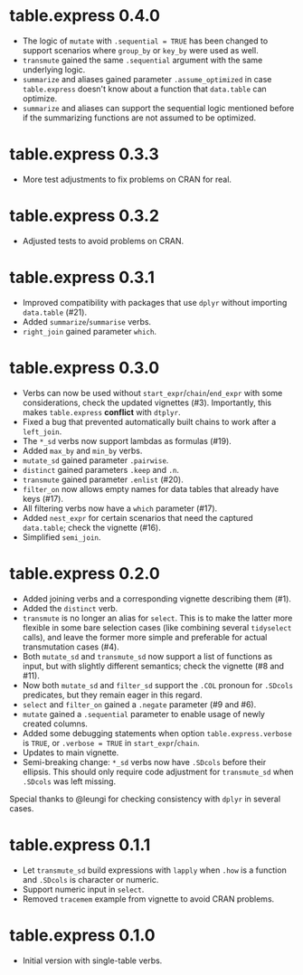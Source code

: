 # table.express 0.4.0

- The logic of `mutate` with `.sequential = TRUE` has been changed to support scenarios where
  `group_by` or `key_by` were used as well.
- `transmute` gained the same `.sequential` argument with the same underlying logic.
- `summarize` and aliases gained parameter `.assume_optimized` in case `table.express` doesn't know
  about a function that `data.table` can optimize.
- `summarize` and aliases can support the sequential logic mentioned before if the summarizing
  functions are not assumed to be optimized.

# table.express 0.3.3

- More test adjustments to fix problems on CRAN for real.

# table.express 0.3.2

- Adjusted tests to avoid problems on CRAN.

# table.express 0.3.1

- Improved compatibility with packages that use `dplyr` without importing `data.table` (#21).
- Added `summarize`/`summarise` verbs.
- `right_join` gained parameter `which`.

# table.express 0.3.0

- Verbs can now be used without `start_expr`/`chain`/`end_expr` with some considerations, check the
  updated vignettes (#3). Importantly, this makes `table.express` **conflict** with `dtplyr`.
- Fixed a bug that prevented automatically built chains to work after a `left_join`.
- The `*_sd` verbs now support lambdas as formulas (#19).
- Added `max_by` and `min_by` verbs.
- `mutate_sd` gained parameter `.pairwise`.
- `distinct` gained parameters `.keep` and `.n`.
- `transmute` gained parameter `.enlist` (#20).
- `filter_on` now allows empty names for data tables that already have keys (#17).
- All filtering verbs now have a `which` parameter (#17).
- Added `nest_expr` for certain scenarios that need the captured `data.table`; check the vignette
  (#16).
- Simplified `semi_join`.

# table.express 0.2.0

- Added joining verbs and a corresponding vignette describing them (#1).
- Added the `distinct` verb.
- `transmute` is no longer an alias for `select`. This is to make the latter more flexible in some
  bare selection cases (like combining several `tidyselect` calls), and leave the former more simple
  and preferable for actual transmutation cases (#4).
- Both `mutate_sd` and `transmute_sd` now support a list of functions as input, but with slightly
  different semantics; check the vignette (#8 and #11).
- Now both `mutate_sd` and `filter_sd` support the `.COL` pronoun for `.SDcols` predicates, but they
  remain eager in this regard.
- `select` and `filter_on` gained a `.negate` parameter (#9 and #6).
- `mutate` gained a `.sequential` parameter to enable usage of newly created columns.
- Added some debugging statements when option `table.express.verbose` is `TRUE`, or
  `.verbose = TRUE` in `start_expr`/`chain`.
- Updates to main vignette.
- Semi-breaking change: `*_sd` verbs now have `.SDcols` before their ellipsis. This should only
  require code adjustment for `transmute_sd` when `.SDcols` was left missing.

Special thanks to @leungi for checking consistency with `dplyr` in several cases.

# table.express 0.1.1

- Let `transmute_sd` build expressions with `lapply` when `.how` is a function and `.SDcols` is
  character or numeric.
- Support numeric input in `select`.
- Removed `tracemem` example from vignette to avoid CRAN problems.

# table.express 0.1.0

- Initial version with single-table verbs.
